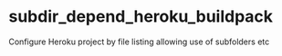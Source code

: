 # subdir_depend_heroku_buildpack
Configure Heroku project by file listing allowing use of subfolders etc
